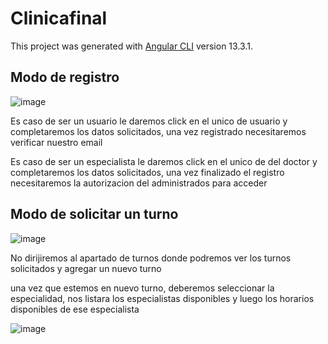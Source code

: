 # Clinicafinal

This project was generated with [Angular CLI](https://github.com/angular/angular-cli) version 13.3.1.

## Modo de registro
![image](https://user-images.githubusercontent.com/40859090/174163552-024d041e-106d-4bd4-af6b-a5b98c1fa6eb.png)

<p> Es caso de ser un usuario le daremos click en el unico de usuario y completaremos los datos solicitados, una vez registrado necesitaremos verificar nuestro email</p>
<p> Es caso de ser un especialista le daremos click en el unico de del doctor y completaremos los datos solicitados, una vez finalizado el registro
necesitaremos la autorizacion del administrados para acceder</p>


## Modo de solicitar un turno
![image](https://user-images.githubusercontent.com/40859090/174164161-3d1fd2cf-84a2-4746-bc47-fbd4f78206f9.png)

<p> No dirijiremos al apartado de turnos donde podremos ver los turnos solicitados y agregar un nuevo turno</p>

<p> una vez que estemos en nuevo turno, deberemos seleccionar la especialidad, nos listara los especialistas disponibles y luego los horarios disponibles de
  ese especialista </p>

![image](https://user-images.githubusercontent.com/40859090/174164662-d4fb49c2-1992-4182-b2c1-1324d600f804.png)
